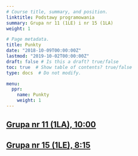 ```yaml
---
# Course title, summary, and position.
linktitle: Podstawy programowania 
summary: Grupa nr 11 (1LE) i nr 15 (1LA)
weight: 1

# Page metadata.
title: Punkty
date: "2018-10-09T00:00:00Z"
lastmod: "2019-10-02T00:00:00Z"
draft: false # Is this a draft? true/false
toc: true  # Show table of contents? true/false
type: docs  # Do not modify.

menu:
  ppr:
    name: Punkty
    weight: 1
---
```


## [Grupa nr 11 (1LA), 10:00](files/oceny-1la.tsv)
## [Grupa nr 15 (1LE), 8:15](files/oceny-1le.tsv)

